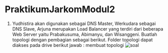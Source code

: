 # PraktikumJarkomModul2
1. Yudhistira akan digunakan sebagai DNS Master, Werkudara sebagai DNS Slave, Arjuna merupakan Load Balancer yang terdiri dari beberapa Web Server yaitu Prabakusuma, Abimanyu, dan Wisanggeni. Buatlah topologi dengan pembagian sebagai berikut. Folder topologi dapat diakses pada drive berikut 
jawab : membuat topologi
![soal](imghttps://github.com/stevanza/PraktikumJarkomModul2/blob/main/WhatsApp%20Image%202023-10-17%20at%2018.42.38_ef3e9851.jpg")

